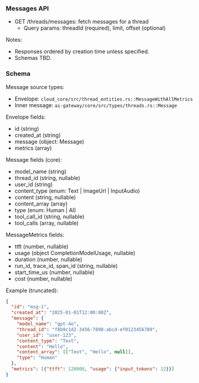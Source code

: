### Messages API

- GET /threads/messages: fetch messages for a thread
  - Query params: threadId (required), limit, offset (optional)

Notes:
- Responses ordered by creation time unless specified.
- Schemas TBD.

### Schema

Message source types:
- Envelope: `cloud_core/src/thread_entities.rs::MessageWithAllMetrics`
- Inner message: `ai-gateway/core/src/types/threads.rs::Message`

Envelope fields:
- id (string)
- created_at (string)
- message (object: Message)
- metrics (array<MessageMetrics>)

Message fields (core):
- model_name (string)
- thread_id (string, nullable)
- user_id (string)
- content_type (enum: Text | ImageUrl | InputAudio)
- content (string, nullable)
- content_array (array<MessageContentPart>)
- type (enum: Human | AI)
- tool_call_id (string, nullable)
- tool_calls (array<ToolCall>, nullable)

MessageMetrics fields:
- ttft (number, nullable)
- usage (object CompletionModelUsage, nullable)
- duration (number, nullable)
- run_id, trace_id, span_id (string, nullable)
- start_time_us (number, nullable)
- cost (number, nullable)

Example (truncated):
```json
{
  "id": "msg-1",
  "created_at": "2025-01-01T12:00:00Z",
  "message": {
    "model_name": "gpt-4o",
    "thread_id": "f8b9c1d2-3456-7890-abcd-ef0123456789",
    "user_id": "user-123",
    "content_type": "Text",
    "content": "Hello",
    "content_array": [["Text", "Hello", null]],
    "type": "Human"
  },
  "metrics": [{"ttft": 120000, "usage": {"input_tokens": 12}}]
}
```
